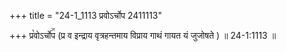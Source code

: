 +++
title = "24-1_1113 प्रवोऽर्चोप 2411113"

+++
प्र꣡वोऽर्चो꣢꣯प (प्र व इन्द्राय वृत्रहन्तमाय विप्राय गाथं गायत यं जुजोषते ) ॥ 24-1:1113 ॥